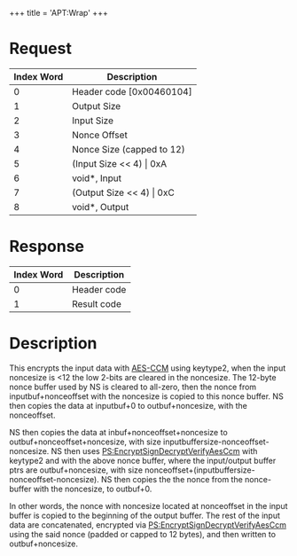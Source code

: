 +++
title = 'APT:Wrap'
+++

# Request

| Index Word | Description                 |
|------------|-----------------------------|
| 0          | Header code \[0x00460104\]  |
| 1          | Output Size                 |
| 2          | Input Size                  |
| 3          | Nonce Offset                |
| 4          | Nonce Size (capped to 12)   |
| 5          | (Input Size \<\< 4) \| 0xA  |
| 6          | void\*, Input               |
| 7          | (Output Size \<\< 4) \| 0xC |
| 8          | void\*, Output              |

# Response

| Index Word | Description |
|------------|-------------|
| 0          | Header code |
| 1          | Result code |

# Description

This encrypts the input data with
[AES-CCM](PS:EncryptSignDecryptVerifyAesCcm "wikilink") using keytype2,
when the input noncesize is \<12 the low 2-bits are cleared in the
noncesize. The 12-byte nonce buffer used by NS is cleared to all-zero,
then the nonce from inputbuf+nonceoffset with the noncesize is copied to
this nonce buffer. NS then copies the data at inputbuf+0 to
outbuf+noncesize, with the nonceoffset.

NS then copies the data at inbuf+nonceoffset+noncesize to
outbuf+nonceoffset+noncesize, with size
inputbuffersize-nonceoffset-noncesize. NS then uses
[PS:EncryptSignDecryptVerifyAesCcm](PS:EncryptSignDecryptVerifyAesCcm "wikilink")
with keytype2 and with the above nonce buffer, where the input/output
buffer ptrs are outbuf+noncesize, with size
nonceoffset+(inputbuffersize-nonceoffset-noncesize). NS then copies the
the nonce from the nonce-buffer with the noncesize, to outbuf+0.

In other words, the nonce with noncesize located at nonceoffset in the
input buffer is copied to the beginning of the output buffer. The rest
of the input data are concatenated, encrypted via
[PS:EncryptSignDecryptVerifyAesCcm](PS:EncryptSignDecryptVerifyAesCcm "wikilink")
using the said nonce (padded or capped to 12 bytes), and then written to
outbuf+noncesize.
